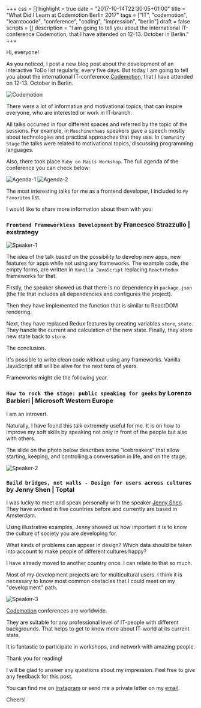 +++
css = []
highlight = true
date = "2017-10-14T22:30:05+01:00"
title = "What Did I Learn at Codemotion Berlin 2017"
tags = ["IT", "codemotion", "learntocode", "conference", "coding", "impression", "berlin"]
draft = false
scripts = []
description = "I am going to tell you about the international IT-conference Codemotion, that I have attended on 12-13. October in Berlin."
+++

Hi, everyone!

As you noticed, I post a new blog post about the development of an interactive ToDo list regularly, every five days. But today I am going to tell you about the international IT-conference [Codemotion](https://berlin2017.codemotionworld.com/), that I have attended on 12-13. October in Berlin.

![Codemotion](/blog/images/codemotion.JPG)

There were a lot of informative and motivational topics, that can inspire everyone, who are interested or work in IT-branch.

All talks occurred in four different spaces and referred by the topic of the sessions. For example, in `Maschinenhaus` speakers gave a speech mostly about technologies and practical approaches that they use. In `Community Stage` the talks were related to motivational topics, discussing programming languages.

Also, there took place `Ruby on Rails Workshop`. The full agenda of the conference you can check below:

![Agenda-1](/blog/images/agenda-12-10.jpg)
![Agenda-2](/blog/images/agenda-13-10.jpg)

The most interesting talks for me as a frontend developer, I included to `My Favorites` list.

I would like to share more information about them with you:

### `Frontend Frameworkless Development` by Francesco Strazzullo | exstrategy

![Speaker-1](/blog/images/speaker-1.JPG)

The idea of the talk based on the possibility to develop new apps, new features for apps while not using any frameworks. The example code, the empty forms, are written in `Vanilla JavaScript` replacing `React+Redux` frameworks for that.

Firstly, the speaker showed us that there is no dependency in `package.json` (the file that includes all dependencies and configures the project).

Then they have implemented the function that is similar to ReactDOM rendering.

Next, they have replaced Redux features by creating variables `store`, `state`. They handle the current and calculation of the new state. Finally, they store new state back to `store`.

The conclusion.

It's possible to write clean code without using any frameworks. Vanilla JavaScript still will be alive for the next tens of years.

Frameworks might die the following year.


### `How to rock the stage: public speaking for geeks` by Lorenzo Barbieri | Microsoft Western Europe

I am an introvert.

Naturally, I have found this talk extremely useful for me. It is on how to improve my soft skills by speaking not only in front of the people but also with others.

The slide on the photo below describes some “icebreakers” that allow starting, keeping, and controlling a conversation in life, and on the stage.

![Speaker-2](/blog/images/speaker-2.JPG)

### `Build bridges, not walls - Design for users across cultures` by Jenny Shen | Toptal

I was lucky to meet and speak personally with the speaker [Jenny Shen](http://jennyshen.com/). They have worked in five countries before and currently are based in Amsterdam.

Using illustrative examples, Jenny showed us how important it is to know the culture of society you are developing for.

What kinds of problems can appear in design? Which data should be taken into account to make people of different cultures happy?

I have already moved to another country once. I can relate to that so much.

Most of my development projects are for multicultural users. I think it is necessary to know most common obstacles that I could meet on my "development" path.

![Speaker-3](/blog/images/speaker-3.JPG)

[Codemotion](https://codemotionworld.com/) conferences are worldwide.

They are suitable for any professional level of IT-people with different backgrounds. That helps to get to know more about IT-world at its current state.

It is fantastic to participate in workshops, and network with amazing people.

Thank you for reading!

I will be glad to answer any questions about my impression. Feel free to give any feedback for this post.

You can find me on [Instagram](https://www.instagram.com/ilonacodes/) or send me a private letter on my [email](mailto:demiluri@gmail.com).

Cheers!
